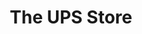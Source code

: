 ---
title: "The UPS Store"
url: /portland/the-ups-store-southeast-hawthorne-boulevard/
shop: Kopieren
---
